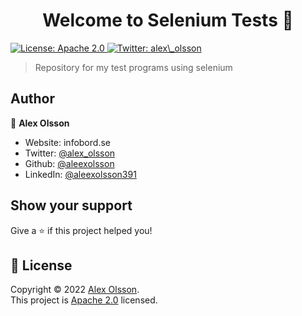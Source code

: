 <h1 align="center">Welcome to Selenium Tests 👋</h1>
<p>
  <a href="http://www.apache.org/licenses/" target="_blank">
    <img alt="License: Apache 2.0" src="https://img.shields.io/badge/License-Apache 2.0-yellow.svg" />
  </a>
  <a href="https://twitter.com/alex_olsson" target="_blank">
    <img alt="Twitter: alex\_olsson" src="https://img.shields.io/twitter/follow/alex\_olsson.svg?style=social" />
  </a>
</p>

> Repository for my test programs using selenium

## Author

👤 **Alex Olsson**

* Website: infobord.se
* Twitter: [@alex\_olsson](https://twitter.com/alex\_olsson)
* Github: [@aleexolsson](https://github.com/aleexolsson)
* LinkedIn: [@aleexolsson391](https://linkedin.com/in/aleexolsson391)

## Show your support

Give a ⭐️ if this project helped you!

## 📝 License

Copyright © 2022 [Alex Olsson](https://github.com/aleexolsson).<br />
This project is [Apache 2.0](http://www.apache.org/licenses/) licensed.
